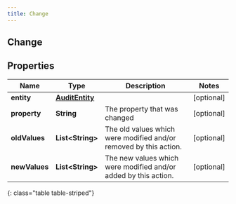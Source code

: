 ```yaml
---
title: Change
---
```

## Change


## Properties

| Name | Type | Description | Notes |
| ------------ | ------------- | ------------- | ------------- |
| **entity** | <!----><!---->[**AuditEntity**](AuditEntity.html)<!----> |  |  [optional] |
| **property** | <!----><!---->**String**<!----> | The property that was changed |  [optional] |
| **oldValues** | <!----><!---->**List&lt;String&gt;**<!----> | The old values which were modified and/or removed by this action. |  [optional] |
| **newValues** | <!----><!---->**List&lt;String&gt;**<!----> | The new values which were modified and/or added by this action. |  [optional] |
{: class="table table-striped"}



